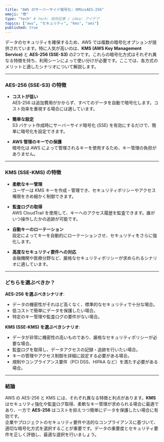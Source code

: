 ```yaml
---
title: "AWS のサーバーサイド暗号化: KMSvsAES-256"
emoji: "😎"
type: "tech" # tech: 技術記事 / idea: アイデア
topics: ["aws", "セキュリティ", "kms", "aes"]
published: true
---
```

データのセキュリティを確保するため、AWS では複数の暗号化オプションが提供されています。特に人気が高いのは、**KMS (AWS Key Management Service)** と **AES-256 (SSE-S3)** の2つです。これらの暗号化方式はそれぞれ異なる特徴を持ち、利用シーンによって使い分けが必要です。ここでは、各方式のメリットと適したシナリオについて解説します。

---

### AES-256 (SSE-S3) の特徴

- **コストが低い**  
  AES-256 は追加費用がかからず、すべてのデータを自動で暗号化します。コスト効率を重視する場合には適しています。

- **簡単な設定**  
  S3 バケット作成時にサーバーサイド暗号化 (SSE) を有効にするだけで、簡単に暗号化を設定できます。

- **AWS 管理のキーでの保護**  
  暗号化は AWS によって管理されるキーを使用するため、キー管理の負担がありません。

---

### KMS (SSE-KMS) の特徴

- **柔軟なキー管理**  
  ユーザーは KMS キーを作成・管理でき、セキュリティポリシーやアクセス権限をきめ細かく制御できます。

- **監査ログの取得**  
  AWS CloudTrail を使用して、キーへのアクセス履歴を監査できます。誰がいつ操作したかの追跡が可能です。

- **自動キーのローテーション**  
  設定によってキーを自動的にローテーションさせ、セキュリティをさらに強化します。

- **高度なセキュリティ要件への対応**  
  金融機関や医療分野など、厳格なセキュリティポリシーが求められるシナリオに適しています。

---

### どちらを選ぶべきか？

**AES-256 を選ぶべきシナリオ**:
- データの機密性がそれほど高くなく、標準的なセキュリティで十分な場合。
- 低コストで簡単にデータを保護したい場合。
- 特定のキー管理や監査ログの要件がない場合。

**KMS (SSE-KMS) を選ぶべきシナリオ**:
- データが非常に機密性の高いものであり、厳格なセキュリティポリシーが必要な場合。
- 監査ログを取得し、データアクセスの記録・追跡を行いたい場合。
- キーの管理やアクセス制御を詳細に設定する必要がある場合。
- 規制やコンプライアンス要件（PCI DSS、HIPAA など）を満たす必要がある場合。

---

### 結論

AWS の AES-256 と KMS には、それぞれ異なる特徴と利点があります。**KMS** はセキュリティ強化や監査ログ取得、柔軟なキー管理が求められる場合に最適であり、一方で **AES-256** はコストを抑えつつ簡単にデータを保護したい場合に有効です。  
企業やプロジェクトのセキュリティ要件や法的なコンプライアンスに基づいて、適切な暗号化方式を選択することが重要です。データの重要度とセキュリティ要件を正しく評価し、最適な選択を行いましょう。